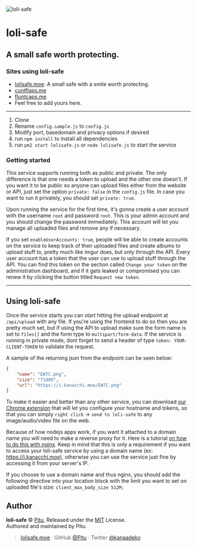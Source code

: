 ![loli-safe](https://a.cuntflaps.me/jcutlz.png)   
# loli-safe
A small safe worth protecting.
---
### Sites using loli-safe

- [lolisafe.moe](https://lolisafe.moe): A small safe with a smile worth protecting.
- [cuntflaps.me](https://cuntflaps.me)
- [fluntcaps.me](https://fluntcaps.me)
- Feel free to add yours here.

---

1. Clone
2. Rename `config.sample.js` to `config.js`
4. Modify port, basedomain and privacy options if desired
3. run `npm install` to install all dependencies
5. run `pm2 start lolisafe.js` or `node lolisafe.js` to start the service

### Getting started
This service supports running both as public and private. The only difference is that one needs a token to upload and the other one doesn't. If you want it to be public so anyone can upload files either from the website or API, just set the option `private: false` in the `config.js` file. In case you want to run it privately, you should set `private: true`.

Upon running the service for the first time, it's gonna create a user account with the username `root` and password `root`. This is your admin account and you should change the password immediately. This account will let you manage all uploaded files and remove any if necessary.

If you set `enableUserAccounts: true`, people will be able to create accounts on the service to keep track of their uploaded files and create albums to upload stuff to, pretty much like imgur does, but only through the API. Every user account has a token that the user can use to upload stuff through the API. You can find this token on the section called `Change your token` on the administration dashboard, and if it gets leaked or compromised you can renew it by clicking the button titled `Request new token`.

---
## Using loli-safe
Once the service starts you can start hitting the upload endpoint at `/api/upload` with any file. If you're using the frontend to do so then you are pretty much set, but if using the API to upload make sure the form name is set to `files[]` and the form type to `multipart/form-data`. If the service is running in private mode, dont forget to send a header of type `token: YOUR-CLIENT-TOKEN` to validate the request.

A sample of the returning json from the endpoint can be seen below:
```json
{
	"name": "EW7C.png",
	"size": "71400",
	"url": "https://i.kanacchi.moe/EW7C.png"
}
```

To make it easier and better than any other service, you can download [our Chrome extension](https://chrome.google.com/webstore/detail/loli-safe-uploader/enkkmplljfjppcdaancckgilmgoiofnj) that will let you configure your hostname and tokens, so that you can simply `right click` -> `send to loli-safe` to any image/audio/video file on the web.

Because of how nodejs apps work, if you want it attached to a domain name you will need to make a reverse proxy for it. Here is a tutorial [on how to do this with nginx](https://www.digitalocean.com/community/tutorials/how-to-set-up-a-node-js-application-for-production-on-ubuntu-16-04). Keep in mind that this is only a requirement if you want to access your loli-safe service by using a domain name (ex: https://i.kanacchi.moe), otherwise you can use the service just fine by accessing it from your server's IP.

If you choose to use a domain name and thus nginx, you should add the following directive into your location block with the limit you want to set on uploaded file's size:
`client_max_body_size 512M;`

## Author

**loli-safe** © [Pitu](https://github.com/Pitu), Released under the [MIT](https://github.com/WeebDev/loli-safe/blob/master/LICENSE) License.<br>
Authored and maintained by Pitu.

> [lolisafe.moe](https://lolisafe.moe) · GitHub [@Pitu](https://github.com/Pitu) · Twitter [@kanaadeko](https://twitter.com/kanaadeko)

